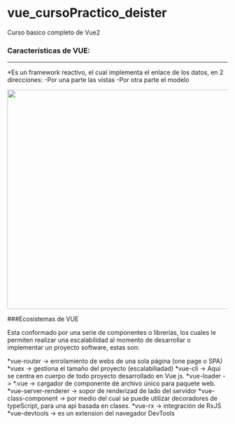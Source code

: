# vue_cursoPractico_deister
Curso basico completo de Vue2

### Características de VUE:
***
*Es un framework reactivo, el cual implementa el enlace de los datos, en 2 direcciones:
        -Por una parte las vistas
		-Por otra parte el modelo
  
<img src="https://i.postimg.cc/sXsY2brT/framework-reactivo-que-implementa-el-enlace-de-datos-en-dos.png"  height="500" width="600" ></img>

###Ecosistemas de VUE

Esta conformado por una serie de componentes o  librerías, los cuales le permiten realizar 
una escalabilidad al momento de desarrollar o implementar un proyecto software, estas son:

*vue-router -> enrolamiento de webs de una sola página (one page o SPA)
*vuex -> gestiona el tamaño del proyecto (escalabiliadad)
*vue-cli -> Aqui se centra en cuerpo de todo proyecto desarrollado en Vue js.
*vue-loader -> *.vue -> cargador de componente de archivo único para paquete web.
*vue-server-renderer -> sopor de renderizad de lado del servidor
*vue-class-component -> por medio del cual se puede utilizar decoradores de typeScript, para una api basada en clases.
*vue-rx -> integración de RxJS
*vue-devtools -> es un extension del navegador DevTools